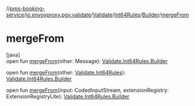 //[pms-booking-service](../../../../../index.md)/[io.envoyproxy.pgv.validate](../../../index.md)/[Validate](../../index.md)/[Int64Rules](../index.md)/[Builder](index.md)/[mergeFrom](merge-from.md)

# mergeFrom

[java]\
open fun [mergeFrom](merge-from.md)(other: Message): [Validate.Int64Rules.Builder](index.md)

open fun [mergeFrom](merge-from.md)(other: [Validate.Int64Rules](../index.md)): [Validate.Int64Rules.Builder](index.md)

open fun [mergeFrom](merge-from.md)(input: CodedInputStream, extensionRegistry: ExtensionRegistryLite): [Validate.Int64Rules.Builder](index.md)